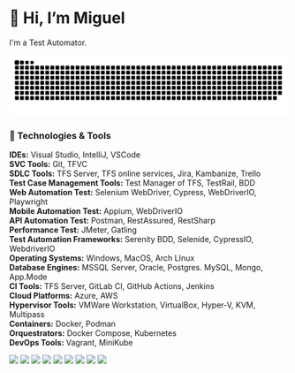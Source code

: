 # 👋 Hi, I’m Miguel
I'm a Test Automator.

<picture>
  <source media="(prefers-color-scheme: dark)" srcset="dist/github-snake-dark.svg" />
  <source media="(prefers-color-scheme: light)" srcset="dist/github-snake.svg" />
  <img alt="github-snake" src="dist/github-snake.svg" />
</picture>

### :wrench: Technologies & Tools
**IDEs:** Visual Studio, IntelliJ, VSCode <br>
**SVC Tools:** Git, TFVC <br>
**SDLC Tools:** TFS Server, TFS online services, Jira, Kambanize, Trello <br>
**Test Case Management Tools:** Test Manager of TFS, TestRail, BDD <br>
**Web Automation Test:** Selenium WebDriver, Cypress, WebDriverIO, Playwright <br>
**Mobile Automation Test:** Appium, WebDriverIO <br>
**API Automation Test:** Postman, RestAssured, RestSharp  <br>
**Performance Test:** JMeter, Gatling <br>
**Test Automation Frameworks:**  Serenity BDD, Selenide, CypressIO, WebdriverIO <br>
**Operating Systems:** Windows, MacOS, Arch LInux <br>
**Database Engines:** MSSQL Server, Oracle, Postgres. MySQL, Mongo, App.Mode <br>
**CI Tools:** TFS Server, GitLab CI, GitHub Actions, Jenkins <br>
**Cloud Platforms:** Azure, AWS <br>
**Hypervisor Tools:** VMWare Workstation, VirtualBox, Hyper-V, KVM, Multipass <br>
**Containers:** Docker, Podman<br>
**Orquestrators:** Docker Compose, Kubernetes<br>
**DevOps Tools:** Vagrant, MiniKube <br>

<img src="https://github.com/prmiguel/prmiguel/assets/25396267/7a197826-b776-4ffd-944b-8bf36f0f12c0" width="42"/> <img src="https://github.com/prmiguel/prmiguel/assets/25396267/9e16c9fb-5745-4fe0-b133-def4b311c490" width="42"/> <img src="https://github.com/prmiguel/prmiguel/assets/25396267/ef53d1d6-fea8-44e2-9d16-83cdac3829b4" width="42"/> <img src="https://github.com/prmiguel/prmiguel/assets/25396267/f0bdecd4-319e-4975-8d37-a279ea2c476f" width="42"/> <img src="https://github.com/prmiguel/prmiguel/assets/25396267/5fd9aa59-ceb6-46df-a6e0-94c96e913b72" width="42"/> 
<img src="https://github.com/prmiguel/prmiguel/assets/25396267/02b0bc59-ac61-4e14-923e-8a966133ca45" width="42"/> 
<img src="https://github.com/prmiguel/prmiguel/assets/25396267/cb8dd449-4ab5-4c53-8b9d-4ee19b69fa63" width="42"/> 
<img src="https://github.com/prmiguel/prmiguel/assets/25396267/61ceb429-0956-4c29-be9e-bc94c5d4adcd" width="42"/> 
<img src="https://github.com/prmiguel/prmiguel/assets/25396267/22fe2138-e172-42b1-a511-514fb6937cdb" width="42"/> 
